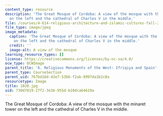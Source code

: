 ```yaml
---
content_type: resource
description: 'The Great Mosque of Cordoba: A view of the mosque with the minaret tower
  on the left and the cathedral of Charles V in the middle.'
file: /courses/4-614-religious-architecture-and-islamic-cultures-fall-2002/730d781927f23e36955db10dca64619a_1028.jpg
file_type: image/jpeg
image_metadata:
  caption: 'The Great Mosque of Cordoba: A view of the mosque with the minaret tower
    on the left and the cathedral of Charles V in the middle.'
  credit: ''
  image-alt: A view of the mosque
learning_resource_types: []
license: https://creativecommons.org/licenses/by-nc-sa/4.0/
ocw_type: OCWImage
parent_title: '6. Religious Monuments of the West: Ifriqiya and Spain'
parent_type: CourseSection
parent_uid: 767bd16d-d3e7-53b6-f2ab-8997da1b2c8a
resourcetype: Image
title: 1028.jpg
uid: 730d7819-27f2-3e36-955d-b10dca64619a
---
```

The Great Mosque of Cordoba: A view of the mosque with the minaret tower on the left and the cathedral of Charles V in the middle.